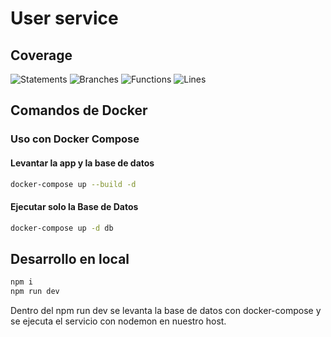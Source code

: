 # User service

## Coverage

  ![Statements](https://img.shields.io/badge/statements-99.48%25-brightgreen.svg?style=flat)
  ![Branches](https://img.shields.io/badge/branches-89.82%25-yellow.svg?style=flat)
  ![Functions](https://img.shields.io/badge/functions-98.87%25-brightgreen.svg?style=flat)
  ![Lines](https://img.shields.io/badge/lines-99.46%25-brightgreen.svg?style=flat)


## Comandos de Docker

### Uso con Docker Compose

#### Levantar la app y la base de datos

```bash
docker-compose up --build -d
```

#### Ejecutar solo la Base de Datos

```bash
docker-compose up -d db
```

## Desarrollo en local

```bash
npm i
npm run dev
```

Dentro del npm run dev se levanta la base de datos con docker-compose y se ejecuta el servicio con nodemon en nuestro host.
